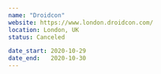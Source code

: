 ```yaml
---
name: "Droidcon"
website: https://www.london.droidcon.com/
location: London, UK
status: Canceled

date_start: 2020-10-29
date_end:   2020-10-30
---
```

